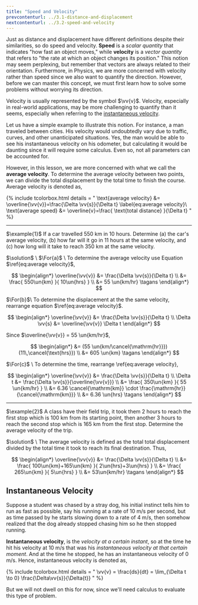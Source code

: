 ```yaml
---
title: "Speed and Velocity"
prevcontenturl: ../3.1-distance-and-displacement
nextcontenturl: ../3.2-speed-and-velocity
---
```




Just as distance and displacement have different definitions despite their similarities, so do speed and velocity. **Speed** is a *scalar quantity* that indicates "how fast an object moves," while **velocity** is a *vector quantity* that refers to "the rate at which an object changes its position." This notion may seem perplexing, but remember that vectors are always related to their orientation. Furthermore, in Physics, we are more concerned with velocity rather than speed since we also want to quantify the direction. However, before we can master this concept, we must first learn how to solve some problems without worrying its direction.

Velocity is usually represented by the symbol $\vv{v}$. Velocity, especially in real-world applications, may be more challenging to quantify than it seems, especially when referring to the [instantaneous velocity](#instantaneous-velocity). 

Let us have a simple example to illustrate this notion. For instance, a man traveled between cities. His velocity would undoubtedly vary due to traffic, curves, and other unanticipated situations. Yes, the man would be able to see his instantaneous velocity on his odometer, but calculating it would be daunting since it will require some calculus. Even so, not all parameters can be accounted for.


However, in this lesson, we are more concerned with what we call the **average velocity**. To determine the average velocity between two points, we can divide the total displacement by the total time to finish the course. Average velocity is denoted as,


{% include tcolorbox.html
    details = "
	\text{average velocity} &= \overline{\vv{v}}=\frac{\Delta \vv{s}}{\Delta t}
	\label{eq:average velocity}\\
	\text{average speed} &= \overline{v}=\frac{ \text{total distance} }{\Delta t}
    "
%}




---
$\example{1}$
If a car travelled 550 km in 10 hours. Determine (a) the car's average velocity, (b) how far will it go in 11 hours at the same velocity, and (c) how long will it take to reach 350 km at the same velocity.

$\solution$ \\
$\For{a}$ \\
To determine the average velocity use Equation $\ref{eq:average velocity}$,

$$
\begin{align*}	
	\overline{\vv{v}} &= \frac{\Delta \vv{s}}{\Delta t} \\
	&= \frac{ 550\un{km} }{ 10\un{hrs} } \\
	&= 55 \un{km/hr}	\tagans
\end{align*}
$$

$\For{b}$\\
To determine the displacement at the the same velocity, rearrange equation $\ref{eq:average velocity}$.

$$
\begin{align*}	
	\overline{\vv{v}} &= \frac{\Delta \vv{s}}{\Delta t} \\
	\Delta \vv{s} &= \overline{\vv{v}} \Delta t 
\end{align*}
$$

Since $\overline{\vv{v}} = 55 \un{km/hr}$,

$$
\begin{align*}	
	&= (55 \un{km/\cancel{\mathrm{hr}}})(11\,\cancel{\text{hrs}}) \\
	&= 605 \un{km}	\tagans
\end{align*}
$$





$\For{c}$ \\
To determine the time, rearrange \ref{eq:average velocity},

$$
\begin{align*}
	\overline{\vv{v}} &= \frac{\Delta \vv{s}}{\Delta t} \\
	\Delta t &=  \frac{\Delta \vv{s}}{\overline{\vv{v}}} \\
	&= \frac{ 350\un{km} }{ 55 \un{km/hr} } \\
	&= 6.36 \cancel{\mathrm{km}} \cdot \frac{\mathrm{hr}}{\cancel{\mathrm{km}}} \\
	&= 6.36 \un{hrs}	\tagans
\end{align*}
$$





---
$\example{2}$
A class have their field trip, it took them 2 hours to reach the first stop which is 100 km from its starting point, then another 3 hours to reach the second stop which is 165 km from the first stop. Determine the average velocity of the trip.



$\solution$ \\
The average velocity is defined as the total total displacement divided by the total time it took to reach its final destination. Thus,

$$
\begin{align*}
	\overline{\vv{v}} &= \frac{\Delta \vv{s}}{\Delta t} \\
	&= \frac{ 100\un{km}+165\un{km} }{ 2\un{hrs}+3\un{hrs} } \\
	&= \frac{ 265\un{km} }{ 5\un{hrs} } \\
	&= 53\un{km/hr}	\tagans
\end{align*}
 $$
 




## Instantaneous Velocity
	
Suppose a student was chased by a stray dog, his initial instinct tells him to run as fast as possible, say his running at a rate of 10 m/s per second, but as time passed by he starts slowing down to a rate of 4 m/s, then somehow realized that the dog already stopped chasing him so he then stopped running. 

**Instantaneous velocity**, is the *velocity at a certain instant*, so at the time he hit his velocity at 10 m/s that was his *instantaneous velocity at that certain moment*. And at the time he stopped, he has an instantaneous velocity of 0 m/s. Hence, instantaneous velocity is denoted as,


{% include tcolorbox.html
    details = "
	\vv{v} = \frac{ds}{dt} = \lim_{\Delta t \to 0} \frac{\Delta\vv{s}}{\Delta{t}}
    "
%}

But we will not dwell on this for now, since we'll need calculus to evaluate this type of problem.

